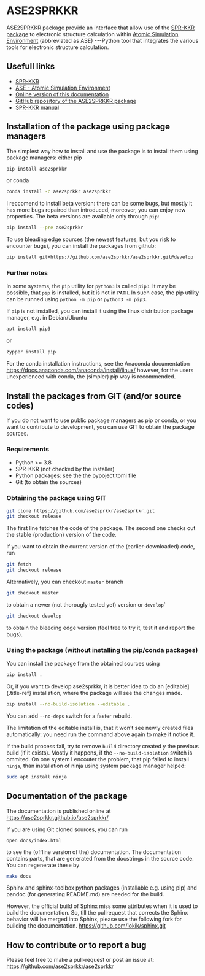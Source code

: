 # ASE2SPRKKR

ASE2SPRKKR package provide an interface that allow use of the [SPR-KKR
package](https://www.ebert.cup.uni-muenchen.de/index.php/en/software-en/13-sprkkr)
to electronic structure calculation within [Atomic Simulation
Environment](https://wiki.fysik.dtu.dk/ase/) (abbreviated as ASE)
\-\--Python tool that integrates the various tools for electronic
structure calculation.

## Usefull links

-   [SPR-KKR](https://ebert.cup.uni-muenchen.de/index.php/en/software-en/13-sprkkr)
-   [ASE - Atomic Simulation
    Environment](https://wiki.fysik.dtu.dk/ase/)
-   [Online version of this
    documentation](https://ase2sprkkr.github.io/ase2sprkkr/)
-   [GitHub repository of the ASE2SPRKKR
    package](https://github.com/ase2sprkkr/ase2sprkkr/)
-   [SPR-KKR
    manual](https://www.ebert.cup.uni-muenchen.de/index.php/en/repository/func-startdown/251/lang,en-gb/)

## Installation of the package using package managers

The simplest way how to install and use the package is to install them
using package managers: either pip

``` bash
pip install ase2sprkkr
```

or conda

``` bash
conda install -c ase2sprkkr ase2sprkkr
```

I reccomend to install beta version: there can be some bugs, but mostly
it has more bugs repaired than introduced, moreover, you can enjoy new
properties. The beta versions are available only through `pip`:

``` bash
pip install --pre ase2sprkkr
```

To use bleading edge sources (the newest features, but you risk to
encounter bugs), you can install the packages from github:

``` bash
pip install git+https://github.com/ase2sprkkr/ase2sprkkr.git@develop
```

### Further notes

In some systems, the `pip` utility for `python3` is called `pip3`. It
may be possible, that `pip` is installed, but it is not in `PATH`. In
such case, the pip utility can be runned using `python -m pip` or
`python3 -m pip3`.

If `pip` is not installed, you can install it using the linux
distribution package manager, e.g. in Debian/Ubuntu

``` bash
apt install pip3
```

or

``` bash
zypper install pip
```

For the conda installation instructions, see the Anaconda documentation
<https://docs.anaconda.com/anaconda/install/linux/> however, for the
users unexperienced with conda, the (simpler) pip way is recommended.

## Install the packages from GIT (and/or source codes)

If you do not want to use public package managers as pip or conda, or
you want to contribute to development, you can use GIT to obtain the
package sources.

### Requirements

-   Python \>= 3.8
-   SPR-KKR (not checked by the installer)
-   Python packages: see the the pypoject.toml file
-   Git (to obtain the sources)

### Obtaining the package using GIT

``` bash
git clone https://github.com/ase2sprkkr/ase2sprkkr.git
git checkout release
```

The first line fetches the code of the package. The second one checks
out the stable (production) version of the code.

If you want to obtain the current version of the (earlier-downloaded)
code, run

``` bash
git fetch
git checkout release
```

Alternatively, you can checkout `master` branch

``` bash
git checkout master
```

to obtain a newer (not thorougly tested yet) version or `develop`\`

``` bash
git checkout develop
```

to obtain the bleeding edge version (feel free to try it, test it and
report the bugs).

### Using the package (without installing the pip/conda packages)

You can install the package from the obtained sources using

``` bash
pip install .
```

Or, if you want to develop ase2sprkkr, it is better idea to do an
[editable]{.title-ref} installation, where the package will see the
changes made.

``` bash
pip install --no-build-isolation --editable .
```

You can add `--no-deps` switch for a faster rebuild.

The limitation of the editable install is, that it won\'t see newly
created files automatically: you need run the command above again to
make it notice it.

If the build process fail, try to remove `build` directory created y the
previous build (if it exists). Mostly it happens, if the
`--no-build-isolation` switch is ommited. On one system I encouter the
problem, that pip failed to install `ninja`, than installation of ninja
using system package manager helped:

``` bash
sudo apt install ninja
```

## Documentation of the package

The documentation is published online at
<https://ase2sprkkr.github.io/ase2sprkkr/>

If you are using Git cloned sources, you can run

    open docs/index.html

to see the (offline version of the) documentation. The documentation
contains parts, that are generated from the docstrings in the source
code. You can regenerate these by

``` bash
make docs
```

Sphinx and sphinx-toolbox python packages (installable e.g. using pip)
and pandoc (for generating README.md) are needed for the build.

However, the official build of Sphinx miss some attributes when it is
used to build the documentation. So, till the pullrequest that corrects
the Sphinx behavior will be merged into Sphinx, please use the following
fork for building the documentation.
<https://github.com/lokik/sphinx.git>

## How to contribute or to report a bug

Please feel free to make a pull-request or post an issue at:
<https://github.com/ase2sprkkr/ase2sprkkr>
